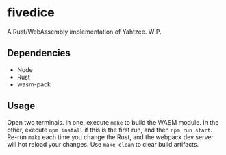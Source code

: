 # fivedice

A Rust/WebAssembly implementation of Yahtzee. WIP.

## Dependencies

- Node
- Rust
- wasm-pack

## Usage

Open two terminals. In one, execute `make` to build the WASM module. In the other, execute `npm install` if this is the first run, and then `npm run start`. Re-run `make` each time you change the Rust, and the webpack dev server will hot reload your changes. Use `make clean` to clear build artifacts.

